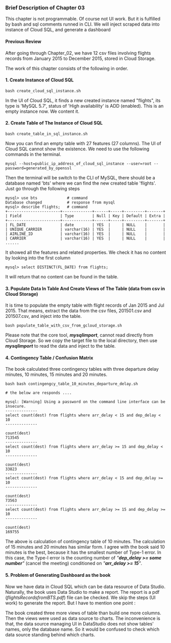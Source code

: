 ### Brief Description of Chapter 03
This chapter is not programmable. Of course not UI work. But it is fulfilled by bash and sql comments runned in CLI. We will
inject scraped data into instance of Cloud SQL, and generate a dashboard 

#### Previous Review
After going through Chapter_02, we have 12 csv files involving flights records from January 2015 to December 2015, stored 
in Cloud Storage. 

The work of this chapter consists of the following in order.

#### 1. Create Instance of Cloud SQL

    bash create_cloud_sql_instance.sh

In the UI of Cloud SQL, it finds a new created instance named "flights", its type is 'MySQL 5.7', 
status of 'High availability' is ADD (enabled). This is an empty instance now. We content it. 


#### 2. Create Table of The Instance of Cloud SQL
    
    bash create_table_in_sql_instance.sh
    
Now you can find an empty table with 27 features (27 columns). The UI of Cloud SQL cannot show the existence. 
We need to use the following commands in the terminal.

    mysql --host=public_ip_address_of_cloud_sql_instance --user=root --password=generated_by_openssl

Then the terminal will be switch to the CLI of MySQL, there should be a database named 'bts' where we can find the new created table 'flights'. Just go through the following steps

    mysql> use bts             # command 
    Database changed           # response from mysql
    mysql> describe flights;   # command
    +-----------------------+-------------+------+-----+---------+-------+
    | Field                 | Type        | Null | Key | Default | Extra |
    +-----------------------+-------------+------+-----+---------+-------+
    | FL_DATE               | date        | YES  |     | NULL    |       |
    | UNIQUE_CARRIER        | varchar(16) | YES  |     | NULL    |       |
    | AIRLINE_ID            | varchar(16) | YES  |     | NULL    |       |
    | CARRIER               | varchar(16) | YES  |     | NULL    |       |
    ......
    
It showed all the features and related properties. We check it has no content by looking into the first column 

    mysql> select DISTINCT(FL_DATE) from flights;

It will return that no content can be found in the table. 

#### 3. Populate Data In Table And Create Views of The Table (data from csv in Cloud Storage)

It is time to populate the empty table with flight records of Jan 2015 and Jul 2015. 
That means, extract the data from the csv files, 201501.csv and 201507.csv, and inject into the table.

    bash populate_table_with_csv_from_gcloud_storage.sh

Please note that the core tool, **_mysqlimport_**, cannot read directly from Cloud Storage. So we copy the target
file to the local directory, then use **_mysqlimport_** to read the data and inject to the table.

#### 4. Contingency Table / Confusion Matrix

The book calculated three contingency tables with three departure delay minutes, 10 minutes, 15 minutes and 20 minutes.

    bash bash contingengcy_table_10_minutes_departure_delay.sh 
    
    # the below are responds ....
    
    mysql: [Warning] Using a password on the command line interface can be insecure.
    --------------
    select count(dest) from flights where arr_delay < 15 and dep_delay < 10
    --------------
    
    count(dest)
    713545
    --------------
    select count(dest) from flights where arr_delay >= 15 and dep_delay < 10
    --------------
    
    count(dest)
    33823
    --------------
    select count(dest) from flights where arr_delay < 15 and dep_delay >= 10
    --------------
    
    count(dest)
    73563
    --------------
    select count(dest) from flights where arr_delay >= 15 and dep_delay >= 10
    --------------
    
    count(dest)
    169755

The above is calculation of contingency table of 10 minutes. The calculation of 15 minutes and 20 minutes has similar form. 
I agree with the book said 10 minutes is the best, because it has the smallest number of Type-1 error. 
In this case, the Type-I error is the counting number of _"**dep_delay >= some number**"_ (cancel the meeting) conditioned on _"**arr_delay >= 15**"_.
        

#### 5. Problem of Generating Dashboard as the book

Now we have data in Cloud SQL which can be data resource of Data Studio. Naturally, the book uses Data Studio to make a report. 
The report is a pdf (_flightsRecordsfromBTS.pdf_) file can be checked. We skip the steps (UI work) to generate the report. 
But I have to mention one point :

The book created three more views of table than build one more columns. Then the views were used as data source to charts. 
The inconvenience is that, the data source managing UI in DataStudio does not show tables' names, only the database name. So it would
be confused to check which data source standing behind which charts. 
